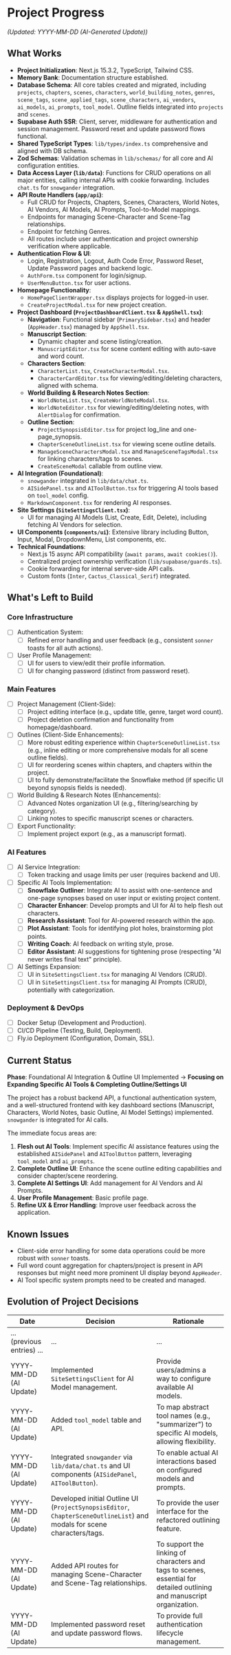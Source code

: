 # Project Progress

_(Updated: YYYY-MM-DD (AI-Generated Update))_

## What Works

- **Project Initialization**: Next.js 15.3.2, TypeScript, Tailwind CSS.
- **Memory Bank**: Documentation structure established.
- **Database Schema**: All core tables created and migrated, including `projects`, `chapters`, `scenes`, `characters`, `world_building_notes`, `genres`, `scene_tags`, `scene_applied_tags`, `scene_characters`, `ai_vendors`, `ai_models`, `ai_prompts`, `tool_model`. Outline fields integrated into `projects` and `scenes`.
- **Supabase Auth SSR**: Client, server, middleware for authentication and session management. Password reset and update password flows functional.
- **Shared TypeScript Types**: `lib/types/index.ts` comprehensive and aligned with DB schema.
- **Zod Schemas**: Validation schemas in `lib/schemas/` for all core and AI configuration entities.
- **Data Access Layer (`lib/data`)**: Functions for CRUD operations on all major entities, calling internal APIs with cookie forwarding. Includes `chat.ts` for `snowgander` integration.
- **API Route Handlers (`app/api`)**:
  - Full CRUD for Projects, Chapters, Scenes, Characters, World Notes, AI Vendors, AI Models, AI Prompts, Tool-to-Model mappings.
  - Endpoints for managing Scene-Character and Scene-Tag relationships.
  - Endpoint for fetching Genres.
  - All routes include user authentication and project ownership verification where applicable.
- **Authentication Flow & UI**:
  - Login, Registration, Logout, Auth Code Error, Password Reset, Update Password pages and backend logic.
  - `AuthForm.tsx` component for login/signup.
  - `UserMenuButton.tsx` for user actions.
- **Homepage Functionality**:
  - `HomePageClientWrapper.tsx` displays projects for logged-in user.
  - `CreateProjectModal.tsx` for new project creation.
- **Project Dashboard (`ProjectDashboardClient.tsx` & `AppShell.tsx`)**:
  - **Navigation**: Functional sidebar (`PrimarySidebar.tsx`) and header (`AppHeader.tsx`) managed by `AppShell.tsx`.
  - **Manuscript Section**:
    - Dynamic chapter and scene listing/creation.
    - `ManuscriptEditor.tsx` for scene content editing with auto-save and word count.
  - **Characters Section**:
    - `CharacterList.tsx`, `CreateCharacterModal.tsx`.
    - `CharacterCardEditor.tsx` for viewing/editing/deleting characters, aligned with schema.
  - **World Building & Research Notes Section**:
    - `WorldNoteList.tsx`, `CreateWorldNoteModal.tsx`.
    - `WorldNoteEditor.tsx` for viewing/editing/deleting notes, with `AlertDialog` for confirmation.
  - **Outline Section**:
    - `ProjectSynopsisEditor.tsx` for project log_line and one-page_synopsis.
    - `ChapterSceneOutlineList.tsx` for viewing scene outline details.
    - `ManageSceneCharactersModal.tsx` and `ManageSceneTagsModal.tsx` for linking characters/tags to scenes.
    - `CreateSceneModal` callable from outline view.
- **AI Integration (Foundational)**:
  - `snowgander` integrated in `lib/data/chat.ts`.
  - `AISidePanel.tsx` and `AIToolButton.tsx` for triggering AI tools based on `tool_model` config.
  - `MarkdownComponent.tsx` for rendering AI responses.
- **Site Settings (`SiteSettingsClient.tsx`)**:
  - UI for managing AI Models (List, Create, Edit, Delete), including fetching AI Vendors for selection.
- **UI Components (`components/ui`)**: Extensive library including Button, Input, Modal, DropdownMenu, List components, etc.
- **Technical Foundations**:
  - Next.js 15 async API compatibility (`await params`, `await cookies()`).
  - Centralized project ownership verification (`lib/supabase/guards.ts`).
  - Cookie forwarding for internal server-side API calls.
  - Custom fonts (`Inter`, `Cactus_Classical_Serif`) integrated.

## What's Left to Build

### Core Infrastructure

- [ ] Authentication System:
  - [ ] Refined error handling and user feedback (e.g., consistent `sonner` toasts for all auth actions).
- [ ] User Profile Management:
  - [ ] UI for users to view/edit their profile information.
  - [ ] UI for changing password (distinct from password reset).

### Main Features

- [ ] Project Management (Client-Side):
  - [ ] Project editing interface (e.g., update title, genre, target word count).
  - [ ] Project deletion confirmation and functionality from homepage/dashboard.
- [ ] Outlines (Client-Side Enhancements):
  - [ ] More robust editing experience within `ChapterSceneOutlineList.tsx` (e.g., inline editing or more comprehensive modals for all scene outline fields).
  - [ ] UI for reordering scenes within chapters, and chapters within the project.
  - [ ] UI to fully demonstrate/facilitate the Snowflake method (if specific UI beyond synopsis fields is needed).
- [ ] World Building & Research Notes (Enhancements):
  - [ ] Advanced Notes organization UI (e.g., filtering/searching by category).
  - [ ] Linking notes to specific manuscript scenes or characters.
- [ ] Export Functionality:
  - [ ] Implement project export (e.g., as a manuscript format).

### AI Features

- [ ] AI Service Integration:
  - [ ] Token tracking and usage limits per user (requires backend and UI).
- [ ] Specific AI Tools Implementation:
  - [ ] **Snowflake Outliner**: Integrate AI to assist with one-sentence and one-page synopses based on user input or existing project content.
  - [ ] **Character Enhancer**: Develop prompts and UI for AI to help flesh out characters.
  - [ ] **Research Assistant**: Tool for AI-powered research within the app.
  - [ ] **Plot Assistant**: Tools for identifying plot holes, brainstorming plot points.
  - [ ] **Writing Coach**: AI feedback on writing style, prose.
  - [ ] **Editor Assistant**: AI suggestions for tightening prose (respecting "AI never writes final text" principle).
- [ ] AI Settings Expansion:
    - [ ] UI in `SiteSettingsClient.tsx` for managing AI Vendors (CRUD).
    - [ ] UI in `SiteSettingsClient.tsx` for managing AI Prompts (CRUD), potentially with categorization.

### Deployment & DevOps

- [ ] Docker Setup (Development and Production).
- [ ] CI/CD Pipeline (Testing, Build, Deployment).
- [ ] Fly.io Deployment (Configuration, Domain, SSL).

## Current Status

**Phase**: Foundational AI Integration & Outline UI Implemented -> **Focusing on Expanding Specific AI Tools & Completing Outline/Settings UI**

The project has a robust backend API, a functional authentication system, and a well-structured frontend with key dashboard sections (Manuscript, Characters, World Notes, basic Outline, AI Model Settings) implemented. `snowgander` is integrated for AI calls.

The immediate focus areas are:
1.  **Flesh out AI Tools**: Implement specific AI assistance features using the established `AISidePanel` and `AIToolButton` pattern, leveraging `tool_model` and `ai_prompts`.
2.  **Complete Outline UI**: Enhance the scene outline editing capabilities and consider chapter/scene reordering.
3.  **Complete AI Settings UI**: Add management for AI Vendors and AI Prompts.
4.  **User Profile Management**: Basic profile page.
5.  **Refine UX & Error Handling**: Improve user feedback across the application.

## Known Issues

- Client-side error handling for some data operations could be more robust with `sonner` toasts.
- Full word count aggregation for chapters/project is present in API responses but might need more prominent UI display beyond `AppHeader`.
- AI Tool specific system prompts need to be created and managed.

## Evolution of Project Decisions

| Date                          | Decision                                                                                                                                                                 | Rationale                                                                                                                                                                                                                                                                        |
| ----------------------------- | ------------------------------------------------------------------------------------------------------------------------------------------------------------------------ | -------------------------------------------------------------------------------------------------------------------------------------------------------------------------------------------------------------------------------------------------------------------------------- |
| ... (previous entries) ...    | ...                                                                                                                                                                      | ...                                                                                                                                                                                                                                                                              |
| YYYY-MM-DD (AI Update)        | Implemented `SiteSettingsClient` for AI Model management.                                                                                                                | Provide users/admins a way to configure available AI models.                                                                                                                                                                                                                     |
| YYYY-MM-DD (AI Update)        | Added `tool_model` table and API.                                                                                                                                        | To map abstract tool names (e.g., "summarizer") to specific AI models, allowing flexibility.                                                                                                                                                                                     |
| YYYY-MM-DD (AI Update)        | Integrated `snowgander` via `lib/data/chat.ts` and UI components (`AISidePanel`, `AIToolButton`).                                                                        | To enable actual AI interactions based on configured models and prompts.                                                                                                                                                                                                         |
| YYYY-MM-DD (AI Update)        | Developed initial Outline UI (`ProjectSynopsisEditor`, `ChapterSceneOutlineList`) and modals for scene characters/tags.                                                  | To provide the user interface for the refactored outlining feature.                                                                                                                                                                                                              |
| YYYY-MM-DD (AI Update)        | Added API routes for managing Scene-Character and Scene-Tag relationships.                                                                                               | To support the linking of characters and tags to scenes, essential for detailed outlining and manuscript organization.                                                                                                                                                         |
| YYYY-MM-DD (AI Update)        | Implemented password reset and update password flows.                                                                                                                      | To provide full authentication lifecycle management.                                                                                                                                                                                                                             |
